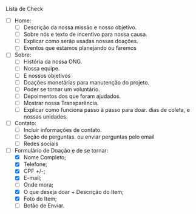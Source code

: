 Lista de Check

- [ ] Home:
	- [ ] Descrição da nossa missão e nosso objetivo.
	- [ ] Sobre nós e texto de incentivo para nossa causa.
	- [ ]  Explicar como serão usadas nossas doações.
	- [ ] Eventos que estamos planejando ou faremos

- [ ] Sobre:
    - [ ] História da nossa ONG.
    - [ ] Nossa equipe.
    - [ ] E nossos objetivos
    - [ ] Doações monetárias para manutenção do projeto.
    - [ ] Poder se tornar um voluntário.
    - [ ] Depoimentos dos que foram ajudados.
    - [ ] Mostrar nossa Transparência.
    - [ ] Explicar como funciona passo à passo para doar. dias de coleta, e nossas unidades.

- [ ] Contato: 
	- [ ] Incluir informações de contato.
	- [ ] Seção de perguntas. ou enviar perguntas pelo email
	- [ ] Redes sociais

- [ ] Formulário de Doação e de se tornar:
	- [X] Nome Completo;
	- [X] Telefone;
	- [X] CPF +/-;
	- [X] E-mail;
	- [ ] Onde mora;
	- [X] O que deseja doar + Descrição do Item;
	- [X] Foto do Item;
	- [ ] Botão de Enviar.
